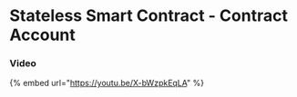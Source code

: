 # Stateless Smart Contract - Contract Account

### Video

{% embed url="https://youtu.be/X-bWzpkEqLA" %}



